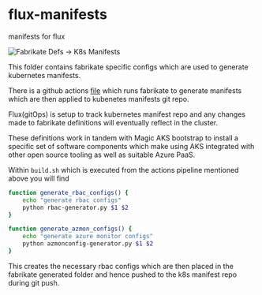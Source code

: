 # flux-manifests
manifests for flux

![Fabrikate Defs -> K8s Manifests](https://github.com/sachinkundu/akstf/workflows/Fabrikate%20Defs%20-%3E%20K8s%20Manifests/badge.svg?branch=master)

This folder contains fabrikate specific configs which are used to generate kubernetes manifests. 

There is a github actions [file](https://github.com/sachinkundu/akstf/blob/master/.github/workflows/generate-manifests-gh.yaml) which runs fabrikate to generate manifests which are then applied to kubenetes manifests git repo.

Flux(gitOps) is setup to track kubernetes manifest repo and any changes made to fabrikate definitions will eventually reflect in the cluster.

These definitions work in tandem with Magic AKS bootstrap to install a specific set of software components which make using AKS integrated with other open source tooling as well as suitable Azure PaaS. 

Within ``build.sh`` which is executed from the actions pipeline mentioned above you will find

```bash
function generate_rbac_configs() {
    echo "generate rbac configs"
    python rbac-generator.py $1 $2
}

function generate_azmon_configs() {
    echo "generate azure monitor configs"
    python azmonconfig-generator.py $1 $2
}
```
This creates the necessary rbac configs which are then placed in the fabrikate generated folder and hence pushed to the k8s manifest repo during git push.